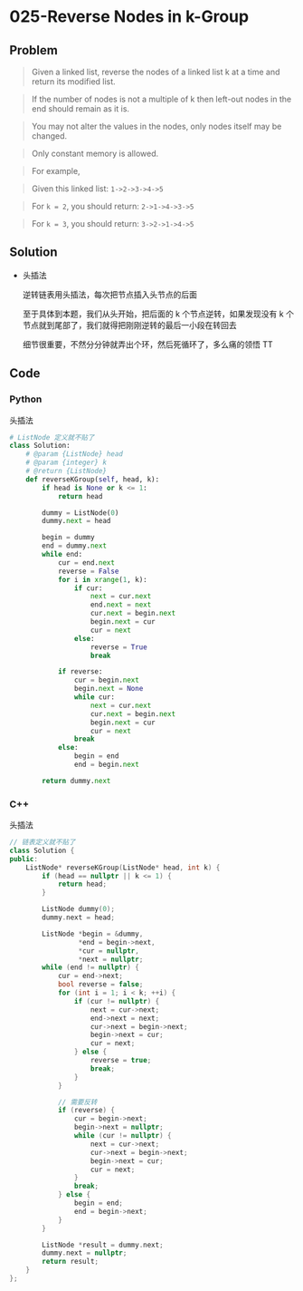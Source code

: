 # 025-Reverse Nodes in k-Group

## Problem

> Given a linked list, reverse the nodes of a linked list k at a time and return its modified list.

> If the number of nodes is not a multiple of k then left-out nodes in the end should remain as it is.

> You may not alter the values in the nodes, only nodes itself may be changed.

> Only constant memory is allowed.

> For example,

> Given this linked list: `1->2->3->4->5`

> For `k = 2`, you should return: `2->1->4->3->5`

> For `k = 3`, you should return: `3->2->1->4->5`

## Solution

- 头插法

    逆转链表用头插法，每次把节点插入头节点的后面

    至于具体到本题，我们从头开始，把后面的 k 个节点逆转，如果发现没有 k 个节点就到尾部了，我们就得把刚刚逆转的最后一小段在转回去

    细节很重要，不然分分钟就弄出个环，然后死循环了，多么痛的领悟 TT

## Code

### Python

头插法

```python
# ListNode 定义就不贴了
class Solution:
    # @param {ListNode} head
    # @param {integer} k
    # @return {ListNode}
    def reverseKGroup(self, head, k):
        if head is None or k <= 1:
            return head

        dummy = ListNode(0)
        dummy.next = head

        begin = dummy
        end = dummy.next
        while end:
            cur = end.next
            reverse = False
            for i in xrange(1, k):
                if cur:
                    next = cur.next
                    end.next = next
                    cur.next = begin.next
                    begin.next = cur
                    cur = next
                else:
                    reverse = True
                    break

            if reverse:
                cur = begin.next
                begin.next = None
                while cur:
                    next = cur.next
                    cur.next = begin.next
                    begin.next = cur
                    cur = next
                break
            else:
                begin = end
                end = begin.next

        return dummy.next
```

### C++

头插法

```cpp
// 链表定义就不贴了
class Solution {
public:
    ListNode* reverseKGroup(ListNode* head, int k) {
        if (head == nullptr || k <= 1) {
            return head;
        }

        ListNode dummy(0);
        dummy.next = head;

        ListNode *begin = &dummy,
                 *end = begin->next,
                 *cur = nullptr,
                 *next = nullptr;
        while (end != nullptr) {
            cur = end->next;
            bool reverse = false;
            for (int i = 1; i < k; ++i) {
                if (cur != nullptr) {
                    next = cur->next;
                    end->next = next;
                    cur->next = begin->next;
                    begin->next = cur;
                    cur = next;
                } else {
                    reverse = true;
                    break;
                }
            }

            // 需要反转
            if (reverse) {
                cur = begin->next;
                begin->next = nullptr;
                while (cur != nullptr) {
                    next = cur->next;
                    cur->next = begin->next;
                    begin->next = cur;
                    cur = next;
                }
                break;
            } else {
                begin = end;
                end = begin->next;
            }
        }

        ListNode *result = dummy.next;
        dummy.next = nullptr;
        return result;
    }
};
```
